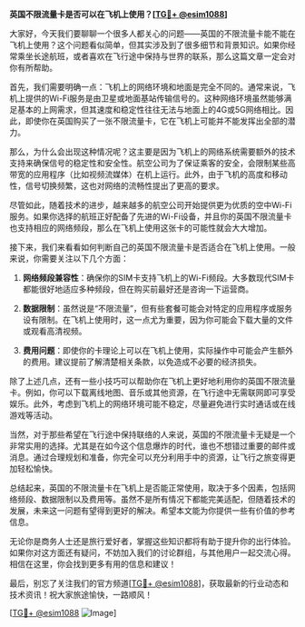 **英国不限流量卡是否可以在飞机上使用？[[TG💪+ @esim1088](https://t.me/s/esim1088)]**

大家好，今天我们要聊聊一个很多人都关心的问题——英国的不限流量卡能不能在飞机上使用？这个问题看似简单，但其实涉及到了很多细节和背景知识。如果你经常乘坐长途航班，或者喜欢在飞行途中保持与世界的联系，那么这篇文章一定会对你有所帮助。

首先，我们需要明确一点：飞机上的网络环境和地面是完全不同的。通常来说，飞机上提供的Wi-Fi服务是由卫星或地面基站传输信号的。这种网络环境虽然能够满足基本的上网需求，但其速度和稳定性往往无法与地面上的4G或5G网络相比。因此，即使你在英国购买了一张不限流量卡，它在飞机上可能并不能发挥出全部的潜力。

那么，为什么会出现这种情况呢？这主要是因为飞机上的网络系统需要额外的技术支持来确保信号的稳定性和安全性。航空公司为了保证乘客的安全，会限制某些高带宽的应用程序（比如视频流媒体）在机上运行。此外，由于飞机的高度和移动性，信号切换频繁，这也对网络的流畅性提出了更高的要求。

尽管如此，随着技术的进步，越来越多的航空公司开始提供更为优质的空中Wi-Fi服务。如果你选择的航班正好配备了先进的Wi-Fi设备，并且你的英国不限流量卡也支持相应的网络频段，那么在飞机上使用这张卡的可能性就会大大增加。

接下来，我们来看看如何判断自己的英国不限流量卡是否适合在飞机上使用。一般来说，你需要关注以下几个方面：

1. **网络频段兼容性**：确保你的SIM卡支持飞机上的Wi-Fi频段。大多数现代SIM卡都能很好地适应多种频段，但在购买前最好还是咨询一下运营商。

2. **数据限制**：虽然说是“不限流量”，但有些套餐可能会对特定的应用程序或服务设有限制。在飞机上使用时，这一点尤为重要，因为你可能会下载大量的文件或观看高清视频。

3. **费用问题**：即使你的卡理论上可以在飞机上使用，实际操作中可能会产生额外的费用。建议提前了解清楚相关条款，以免造成不必要的经济损失。

除了上述几点，还有一些小技巧可以帮助你在飞机上更好地利用你的英国不限流量卡。例如，你可以下载离线地图、音乐或其他资源，在飞行途中无需联网即可享受娱乐。此外，考虑到飞机上的网络环境可能不稳定，尽量避免进行实时通话或在线游戏等活动。

当然，对于那些希望在飞行途中保持联络的人来说，英国的不限流量卡无疑是一个非常实用的选择。尤其是在如今这个信息爆炸的时代，谁也不想错过重要的邮件或消息。通过合理规划和准备，你完全可以充分利用手中的资源，让飞行之旅变得更加轻松愉快。

总结起来，英国的不限流量卡在飞机上是否能正常使用，取决于多个因素，包括网络频段、数据限制以及费用等。虽然不是所有情况下都能完美适配，但随着技术的发展，未来这一问题有望得到更好的解决。希望本文能为你提供一些有价值的参考信息。

无论你是商务人士还是旅行爱好者，掌握这些知识都将有助于提升你的出行体验。如果你对这方面还有疑问，不妨加入我们的讨论群组，与其他用户一起交流心得。相信在这里，你会找到更多有用的信息和建议！

最后，别忘了关注我们的官方频道[[TG💪+ @esim1088](https://t.me/s/esim1088)]，获取最新的行业动态和技术资讯！祝大家旅途愉快，一路顺风！

[[TG💪+ @esim1088](https://t.me/s/esim1088) ![Image](https://i.postimg.cc/4NQfJmqS/Snipaste-2025-05-13-00-14-12.png)]
